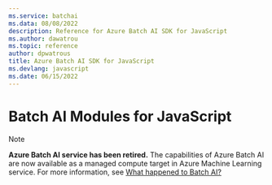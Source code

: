 ```yaml
---
ms.service: batchai
ms.data: 08/08/2022
description: Reference for Azure Batch AI SDK for JavaScript
ms.author: dawatrou
ms.topic: reference
author: dpwatrous
title: Azure Batch AI SDK for JavaScript
ms.devlang: javascript
ms.date: 06/15/2022
---
```

# Batch AI Modules for JavaScript

>[!NOTE]
>**Azure Batch AI service has been retired.** The capabilities of Azure Batch AI are now available as a managed compute target in Azure Machine Learning service. For more information, see [What happened to Batch AI?](https://aka.ms/batchai-retirement)